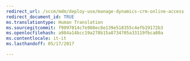 ```yaml
---
redirect_url: /sccm/mdm/deploy-use/manage-dynamics-crm-online-access
redirect_document_id: TRUE
ms.translationtype: Human Translation
ms.sourcegitcommit: f9097014c7e988ec8e139e518355c4efb19172b3
ms.openlocfilehash: a984a14bcc19a278b15a8734705a33119fbca80a
ms.contentlocale: it-it
ms.lasthandoff: 05/17/2017

---
```


